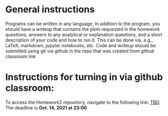 # General instructions
Programs can be written in any language, In addition to the program,
 you should have a writeup that contains the plots requested in the
 homework questions, answers to any analytical or explanation
 questions, and a short description of your code and how to run
 it. This can be done via, e.g., LaTeX, markdown, jupyter notebooks, etc. Code and
 writeup should be submitted using git via github in the repo
 that was created from github classroom link
 
# Instructions for turning in via github classroom:

To access the Homework2 repository, navigate to the following link: [TBD](TBD). The deadline is  **Oct. 14, 2021 at 23:00**.

